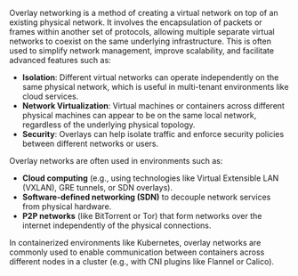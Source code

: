 Overlay networking is a method of creating a virtual network on top of an existing physical network. It involves the encapsulation of packets or frames within another set of protocols, allowing multiple separate virtual networks to coexist on the same underlying infrastructure. This is often used to simplify network management, improve scalability, and facilitate advanced features such as:

- **Isolation**: Different virtual networks can operate independently on the same physical network, which is useful in multi-tenant environments like cloud services.
- **Network Virtualization**: Virtual machines or containers across different physical machines can appear to be on the same local network, regardless of the underlying physical topology.
- **Security**: Overlays can help isolate traffic and enforce security policies between different networks or users.
  
Overlay networks are often used in environments such as:
- **Cloud computing** (e.g., using technologies like Virtual Extensible LAN (VXLAN), GRE tunnels, or SDN overlays).
- **Software-defined networking (SDN)** to decouple network services from physical hardware.
- **P2P networks** (like BitTorrent or Tor) that form networks over the internet independently of the physical connections.

In containerized environments like Kubernetes, overlay networks are commonly used to enable communication between containers across different nodes in a cluster (e.g., with CNI plugins like Flannel or Calico).